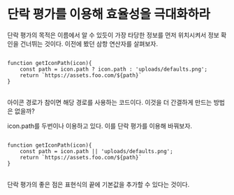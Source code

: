# 단락 평가를 이용해 효율성을 극대화하라

단락 평가의 목적은 이름에서 알 수 있듯이 가장 타당한 정보를 먼저 위치시켜서 정보 확인을 건너뛰는 것이다. 
이전에 봤던 삼항 연산자를 살펴보자. 

<pre>
<code>
function getIconPath(icon){
    const path = icon.path ? icon.path : 'uploads/defaults.png';
    return `https://assets.foo.com/${path}`
}
</code>
</pre>

아이콘 경로가 참이면 해당 경로를 사용하는 코드이다. 
이것을 더 간결하게 만드는 방법은 없을까? 

icon.path를 두번이나 이용하고 있다. 이를 단락 평가를 이용해 바꿔보자. 

<pre>
<code>
function getIconPath(icon){
    const path = icon.path || 'uploads/defaults.png';
    return `https://assets.foo.com/${path}`
}
</code>
</pre>

단락 평가의 좋은 점은 표현식의 끝에 기본값을 추가할 수 있다는 것이다. 



